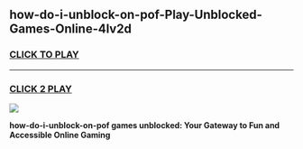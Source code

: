 
## how-do-i-unblock-on-pof-Play-Unblocked-Games-Online-4lv2d
<h3>
<a href="https://premium76.site?title=how-do-i-unblock-on-pof&ref=25A">CLICK TO PLAY</a></h3>
<hr>

<h3>
<a href="https://premium76.site?title=how-do-i-unblock-on-pof&ref=25A">CLICK 2 PLAY</a>
  
</h3>

<a href="https://premium76.site?title=how-do-i-unblock-on-pof&ref=25A"><img src="https://clearcache.store/games.png"></a>


**how-do-i-unblock-on-pof games unblocked: Your Gateway to Fun and Accessible Online Gaming**
